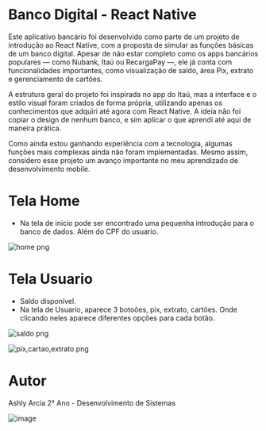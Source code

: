 # Banco Digital - React Native

Este aplicativo bancário foi desenvolvido como parte de um projeto de introdução ao React Native, com a proposta de simular as funções básicas de um banco digital. Apesar de não estar completo como os apps bancários populares — como Nubank, Itaú ou RecargaPay —, ele já conta com funcionalidades importantes, como visualização de saldo, área Pix, extrato e gerenciamento de cartões.

A estrutura geral do projeto foi inspirada no app do Itaú, mas a interface e o estilo visual foram criados de forma própria, utilizando apenas os conhecimentos que adquiri até agora com React Native. A ideia não foi copiar o design de nenhum banco, e sim aplicar o que aprendi até aqui de maneira prática.

Como ainda estou ganhando experiência com a tecnologia, algumas funções mais complexas ainda não foram implementadas. Mesmo assim, considero esse projeto um avanço importante no meu aprendizado de desenvolvimento mobile.


# Tela Home
<ul>
  <li>Na tela de inicio pode ser encontrado uma pequenha introdução para o banco de dados. Além do CPF do usuario.</li>
</ul>

![home png](https://github.com/user-attachments/assets/9968d423-c009-47d2-9029-b7ba2347b20a)

# Tela Usuario
<ul>
  <li>Saldo disponivel.</li>
  <li>Na tela de Usuario, aparece 3 botoões, pix, extrato, cartões. Onde clicando neles aparece diferentes opções para cada botão.</li>
</ul>

![saldo png](https://github.com/user-attachments/assets/d7c8b499-320b-48ba-a95d-9a77979f768d)

![pix,cartao,extrato png](https://github.com/user-attachments/assets/db94becc-31a0-4190-9964-29001d0be9ea)


# Autor
Ashly Arcia 
2° Ano - Desenvolvimento de Sistemas

![image](https://github.com/user-attachments/assets/b468eaab-9b5b-416c-9ee3-a6d3db91a2cc)



